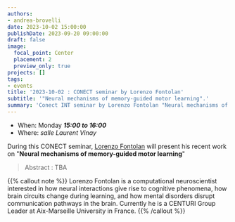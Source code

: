 ```yaml
---
authors:
- andrea-brovelli
date: 2023-10-02 15:00:00
publishDate: 2023-09-20 09:00:00
draft: false
image:
  focal_point: Center
  placement: 2
  preview_only: true
projects: []
tags:
- events
title: '2023-10-02 : CONECT seminar by Lorenzo Fontolan'
subtitle: '"Neural mechanisms of memory-guided motor learning".'
summary: 'Conect INT seminar by Lorenzo Fontolan "Neural mechanisms of memory-guided motor learning".'
---
```


* When: Monday ***15:00 to 16:00*** 
* Where: _salle Laurent Vinay_

During this CONECT seminar, [Lorenzo Fontolan](https://fontolanl.github.io/) will present his recent work on "**Neural mechanisms of memory-guided motor learning**"

> Abstract : TBA

{{% callout note %}}
Lorenzo Fontolan is a computational neuroscientist interested in how neural interactions give rise to cognitive phenomena, how brain circuits change during learning, and how mental disorders disrupt communication pathways in the brain. Currently he is a CENTURI Group Leader at Aix-Marseille University in France. {{% /callout %}}

